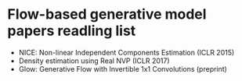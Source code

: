 # Flow-based generative model papers readling list
- NICE: Non-linear Independent Components Estimation (ICLR 2015)
- Density estimation using Real NVP (ICLR 2017)
- Glow: Generative Flow with Invertible 1x1 Convolutions (preprint)
